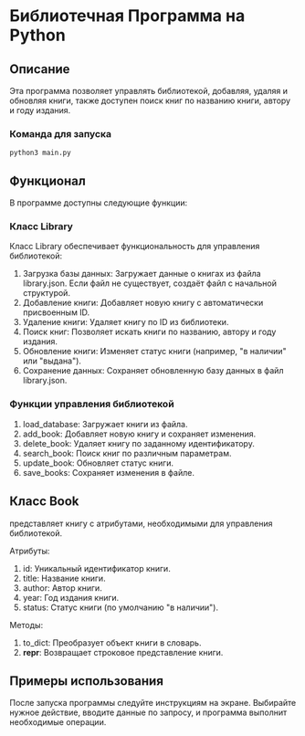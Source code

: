 # Библиотечная Программа на Python

## Описание

Эта программа позволяет управлять библиотекой, добавляя, удаляя и обновляя книги, также доступен поиск книг по названию книги, автору и году издания.

### Команда для запуска

```
python3 main.py
```

## Функционал

В программе доступны следующие функции:

### Класс Library

Класс Library обеспечивает функциональность для управления библиотекой:

1. Загрузка базы данных: Загружает данные о книгах из файла library.json. Если файл не существует, создаёт файл с начальной структурой.
2. Добавление книги: Добавляет новую книгу с автоматически присвоенным ID.
3. Удаление книги: Удаляет книгу по ID из библиотеки.
4. Поиск книг: Позволяет искать книги по названию, автору и году издания.
5. Обновление книги: Изменяет статус книги (например, "в наличии" или "выдана").
6. Сохранение данных: Сохраняет обновленную базу данных в файл library.json.

### Функции управления библиотекой

1. load_database: Загружает книги из файла.
2. add_book: Добавляет новую книгу и сохраняет изменения.
3. delete_book: Удаляет книгу по заданному идентификатору.
4. search_book: Поиск книг по различным параметрам.
5. update_book: Обновляет статус книги.
6. save_books: Сохраняет изменения в файле.

## Класс Book

представляет книгу с атрибутами, необходимыми для управления библиотекой.

Атрибуты:

1. id: Уникальный идентификатор книги.
2. title: Название книги.
3. author: Автор книги.
4. year: Год издания книги.
5. status: Статус книги (по умолчанию "в наличии").

Методы:

1. to_dict: Преобразует объект книги в словарь.
2. **repr**: Возвращает строковое представление книги.

## Примеры использования

После запуска программы следуйте инструкциям на экране. Выбирайте нужное действие, вводите данные по запросу, и программа выполнит необходимые операции.

